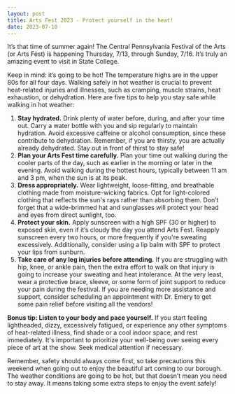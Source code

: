 ```yaml
---
layout: post
title: Arts Fest 2023 - Protect yourself in the heat!
date: 2023-07-10
---
```


It’s that time of summer again! The Central Pennsylvania Festival of the Arts (or Arts Fest) is happening Thursday, 7/13, through Sunday, 7/16. It’s truly an amazing event to visit in State College.

Keep in mind: it’s going to be hot! The temperature highs are in the upper 80s for all four days. Walking safely in hot weather is crucial to prevent heat-related injuries and illnesses, such as cramping, muscle strains, heat exhaustion, or dehydration. Here are five tips to help you stay safe while walking in hot weather:

1) **Stay hydrated.** Drink plenty of water before, during, and after your time out. Carry a water bottle with you and sip regularly to maintain hydration. Avoid excessive caffeine or alcohol consumption, since these contribute to dehydration. Remember, if you are thirsty, you are actually already dehydrated. Stay out in front of thirst to stay safe!
2) **Plan your Arts Fest time carefully.** Plan your time out walking during the cooler parts of the day, such as earlier in the morning or later in the evening. Avoid walking during the hottest hours, typically between 11 am and 3 pm, when the sun is at its peak.
3) **Dress appropriately.** Wear lightweight, loose-fitting, and breathable clothing made from moisture-wicking fabrics. Opt for light-colored clothing that reflects the sun's rays rather than absorbing them. Don’t forget that a wide-brimmed hat and sunglasses will protect your head and eyes from direct sunlight, too.
4) **Protect your skin.** Apply sunscreen with a high SPF (30 or higher) to exposed skin, even if it’s cloudy the day you attend Arts Fest. Reapply sunscreen every two hours, or more frequently if you're sweating excessively. Additionally, consider using a lip balm with SPF to protect your lips from sunburn.
5) **Take care of any leg injuries before attending.** If you are struggling with hip, knee, or ankle pain, then the extra effort to walk on that injury is going to increase your sweating and heat intolerance. At the very least, wear a protective brace, sleeve, or some form of joint support to reduce your pain during the festival. If you are needing more assistance and support, consider scheduling an appointment with Dr. Emery to get some pain relief before visiting all the vendors!

**Bonus tip: Listen to your body and pace yourself.** If you start feeling lightheaded, dizzy, excessively fatigued, or experience any other symptoms of heat-related illness, find shade or a cool indoor space, and rest immediately. It's important to prioritize your well-being over seeing every piece of art at the show. Seek medical attention if necessary.

Remember, safety should always come first, so take precautions this weekend when going out to enjoy the beautiful art coming to our borough. The weather conditions are going to be hot, but that doesn’t mean you need to stay away. It means taking some extra steps to enjoy the event safely!
